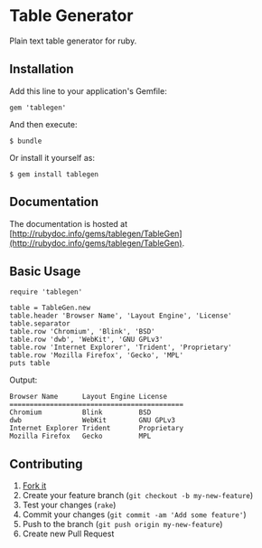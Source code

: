 # Table Generator

Plain text table generator for ruby.

## Installation

Add this line to your application's Gemfile:

    gem 'tablegen'

And then execute:

    $ bundle

Or install it yourself as:

    $ gem install tablegen

## Documentation

The documentation is hosted at
[http://rubydoc.info/gems/tablegen/TableGen](http://rubydoc.info/gems/tablegen/TableGen).

## Basic Usage

    require 'tablegen'

    table = TableGen.new
    table.header 'Browser Name', 'Layout Engine', 'License'
    table.separator
    table.row 'Chromium', 'Blink', 'BSD'
    table.row 'dwb', 'WebKit', 'GNU GPLv3'
    table.row 'Internet Explorer', 'Trident', 'Proprietary'
    table.row 'Mozilla Firefox', 'Gecko', 'MPL'
    puts table

Output:

    Browser Name      Layout Engine License
    ===========================================
    Chromium          Blink         BSD
    dwb               WebKit        GNU GPLv3
    Internet Explorer Trident       Proprietary
    Mozilla Firefox   Gecko         MPL

## Contributing

1. [Fork it](https://bitbucket.org/cfi30/tablegen/fork)
2. Create your feature branch (`git checkout -b my-new-feature`)
3. Test your changes (`rake`)
4. Commit your changes (`git commit -am 'Add some feature'`)
5. Push to the branch (`git push origin my-new-feature`)
6. Create new Pull Request

